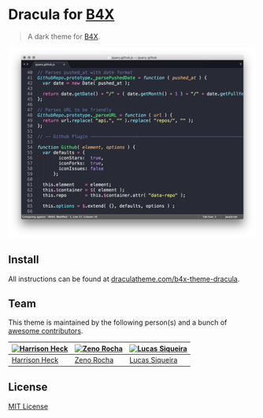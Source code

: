 # Dracula for [B4X](https://www.b4x.com/)

> A dark theme for [B4X](https://www.b4x.com/).

![Screenshot](./screenshot.png)

## Install

All instructions can be found at [draculatheme.com/b4x-theme-dracula](https://draculatheme.com/b4x-theme-dracula).

## Team

This theme is maintained by the following person(s) and a bunch of [awesome contributors](https://github.com/dracula/template/graphs/contributors).

[![Harrison Heck](https://avatars0.githubusercontent.com/u/1037526?v=3&s=70)](https://github.com/nesl247) | [![Zeno Rocha](https://avatars2.githubusercontent.com/u/398893?v=3&s=70)](https://github.com/zenorocha) | [![Lucas Siqueira](https://avatars2.githubusercontent.com/u/56195918?v=3&s=70)](https://github.com/siqueirabt)
--- | --- | ---
[Harrison Heck](https://github.com/nesl247) | [Zeno Rocha](https://github.com/zenorocha) | [Lucas Siqueira](https://github.com/siqueirabt)

## License

[MIT License](./LICENSE)

